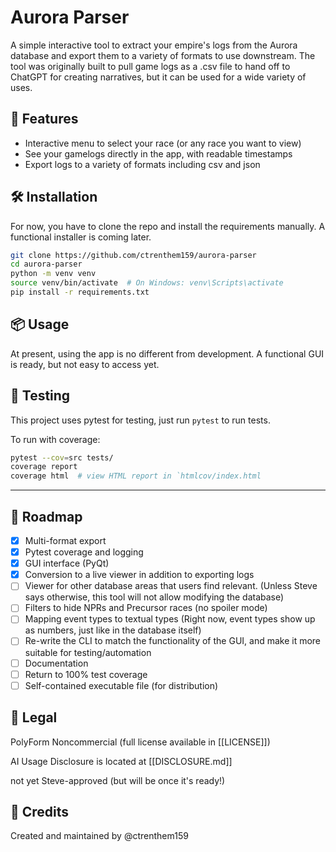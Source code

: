 # Aurora Parser

A simple interactive tool to extract your empire's logs from the Aurora database and export them to a variety of formats to use downstream. The tool was originally built to pull game logs as a .csv file to hand off to ChatGPT for creating narratives, but it can be used for a wide variety of uses.

## 🚀 Features

- Interactive menu to select your race (or any race you want to view)
- See your gamelogs directly in the app, with readable timestamps
- Export logs to a variety of formats including csv and json

## 🛠️ Installation

For now, you have to clone the repo and install the requirements manually. A functional installer is coming later.

```bash
git clone https://github.com/ctrenthem159/aurora-parser
cd aurora-parser
python -m venv venv
source venv/bin/activate  # On Windows: venv\Scripts\activate
pip install -r requirements.txt
```

## 📦 Usage

At present, using the app is no different from development. A functional GUI is ready, but not easy to access yet.

## 🧪 Testing

This project uses pytest for testing, just run `pytest` to run tests.

To run with coverage:

```bash
pytest --cov=src tests/
coverage report
coverage html  # view HTML report in `htmlcov/index.html
```

---

## 🔭 Roadmap

- [x] Multi-format export
- [x] Pytest coverage and logging
- [x] GUI interface (PyQt)
- [x] Conversion to a live viewer in addition to exporting logs
- [ ] Viewer for other database areas that users find relevant. (Unless Steve says otherwise, this tool will not allow modifying the database)
- [ ] Filters to hide NPRs and Precursor races (no spoiler mode)
- [ ] Mapping event types to textual types (Right now, event types show up as numbers, just like in the database itself)
- [ ] Re-write the CLI to match the functionality of the GUI, and make it more suitable for testing/automation
- [ ] Documentation
- [ ] Return to 100% test coverage
- [ ] Self-contained executable file (for distribution)

## 📄 Legal

PolyForm Noncommercial (full license available in [[LICENSE]])

AI Usage Disclosure is located at [[DISCLOSURE.md]]

not yet Steve-approved (but will be once it's ready!)

## 🧠 Credits

Created and maintained by @ctrenthem159
